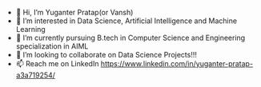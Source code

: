 - 👋 Hi, I’m Yuganter Pratap(or Vansh)
- 👀 I’m interested in Data Science, Artificial Intelligence and Machine Learning
- 🌱 I’m currently pursuing B.tech in Computer Science and Engineering specialization in AIML
- 💞️ I’m looking to collaborate on Data Science Projects!!!
- 📫 Reach me on LinkedIn https://www.linkedin.com/in/yuganter-pratap-a3a719254/

<!---
vansh-py04/vansh-py04 is a ✨ special ✨ repository because its `README.md` (this file) appears on your GitHub profile.
You can click the Preview link to take a look at your changes.
--->
